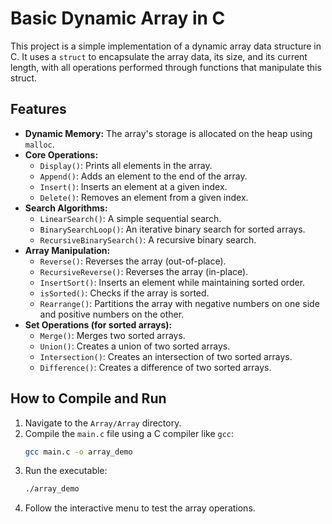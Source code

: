 # Basic Dynamic Array in C

This project is a simple implementation of a dynamic array data structure in C. It uses a `struct` to encapsulate the array data, its size, and its current length, with all operations performed through functions that manipulate this struct.

## Features

*   **Dynamic Memory:** The array's storage is allocated on the heap using `malloc`.
*   **Core Operations:**
    *   `Display()`: Prints all elements in the array.
    *   `Append()`: Adds an element to the end of the array.
    *   `Insert()`: Inserts an element at a given index.
    *   `Delete()`: Removes an element from a given index.
*   **Search Algorithms:**
    *   `LinearSearch()`: A simple sequential search.
    *   `BinarySearchLoop()`: An iterative binary search for sorted arrays.
    *   `RecursiveBinarySearch()`: A recursive binary search.
*   **Array Manipulation:**
    *   `Reverse()`: Reverses the array (out-of-place).
    *   `RecursiveReverse()`: Reverses the array (in-place).
    *   `InsertSort()`: Inserts an element while maintaining sorted order.
    *   `isSorted()`: Checks if the array is sorted.
    *   `Rearrange()`: Partitions the array with negative numbers on one side and positive numbers on the other.
*   **Set Operations (for sorted arrays):**
    *   `Merge()`: Merges two sorted arrays.
    *   `Union()`: Creates a union of two sorted arrays.
    *   `Intersection()`: Creates an intersection of two sorted arrays.
    *   `Difference()`: Creates a difference of two sorted arrays.

## How to Compile and Run

1.  Navigate to the `Array/Array` directory.
2.  Compile the `main.c` file using a C compiler like `gcc`:
    ```bash
    gcc main.c -o array_demo
    ```
3.  Run the executable:
    ```bash
    ./array_demo
    ```
4.  Follow the interactive menu to test the array operations.
